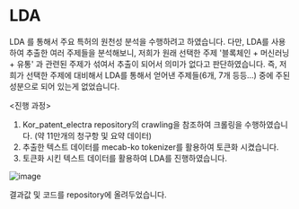 # LDA

LDA 를 통해서 주요 특허의 원천성 분석을 수행하려고 하였습니다.
다만, LDA를 사용하여 추출한 여러 주제들을 분석해보니, 저희가 원래 선택한 주제 '블록체인 + 머신러닝 + 유통' 과 관련된 주제가 섞여서 추출이 되어서 의미가 없다고 판단하였습니다.
즉, 저희가 선택한 주제에 대비해서 LDA를 통해서 얻어낸 주제들(6개, 7개 등등...) 중에 주된 성분으로 되어 있는게 없었습니다.

<진행 과정>
1. Kor_patent_electra repository의 crawling을 참조하여 크롤링을 수행하였습니다. (약 11만개의 청구항 및 요약 데이터)
2. 추출한 텍스트 데이터를 mecab-ko tokenizer를 활용하여 토큰화 시켰습니다.
3. 토큰화 시킨 텍스트 데이터를 활용하여 LDA를 진행하였습니다.

![image](https://user-images.githubusercontent.com/73458088/207749524-db91c45f-1a6a-4b57-a429-bf3545bcad3d.png)




결과값 및 코드를 repository에 올려두었습니다.

